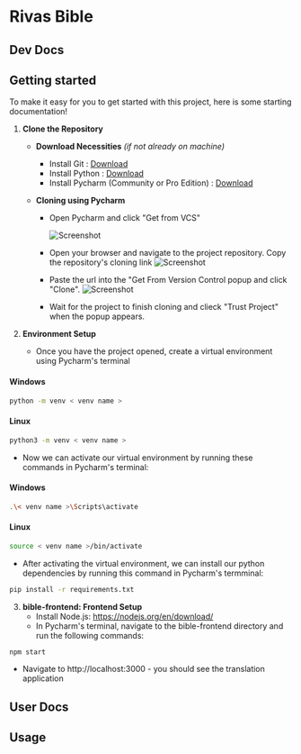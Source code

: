 # Rivas Bible

## Dev Docs
## Getting started

To make it easy for you to get started with this project, here is some starting documentation!

1. **Clone the Repository**
    -  **Download Necessities** *(if not already on machine)*
        - Install Git : [Download](https://github.com/git-guides/install-git) 
        - Install Python : [Download](https://www.python.org/downloads/) 
        - Install Pycharm (Community or Pro Edition) : [Download](https://www.jetbrains.com/pycharm/download/?section=windows)  
        
    -  **Cloning using Pycharm**
        - Open Pycharm and click "Get from VCS"

          ![Screenshot](../DocumentationImages/GetFromVCS.png)

        - Open your browser and navigate to the project repository. Copy the repository's cloning link 
          ![Screenshot](../DocumentationImages/CloneLink.png)

        - Paste the url into the "Get From Version Control popup and click "Clone". 
          ![Screenshot](../DocumentationImages/PycharmCloneRepo.png)

        - Wait for the project to finish cloning and clieck "Trust Project" when the popup appears.
  
2. **Environment Setup**
    - Once you have the project opened, create a virtual environment using Pycharm's terminal
#### Windows
```bash
python -m venv < venv name >
```

#### Linux
```bash
python3 -m venv < venv name >
```


  - Now we can activate our virtual environment by running these commands in Pycharm's terminal:
#### Windows
```bash
.\< venv name >\Scripts\activate
```
#### Linux
```bash
source < venv name >/bin/activate
```


  - After activating the virtual environment, we can install our python dependencies by running this command in Pycharm's termminal: 
  
```bash
pip install -r requirements.txt
``` 
3. **bible-frontend: Frontend Setup**
    - Install Node.js: https://nodejs.org/en/download/
	- In Pycharm's terminal, navigate to the bible-frontend directory and run the following commands:
```bash
npm start
```
	
  - Navigate to http://localhost:3000 - you should see the translation application


## User Docs
## Usage
